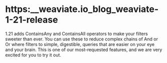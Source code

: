 # https:\_\_weaviate.io_blog_weaviate-1-21-release

1.21 adds ContainsAny and ContainsAll operators to make your filters sweeter than ever. You can use these to reduce complex chains of And or Or where filters to simple, digestible, queries that are easier on your eye and your brain. This is one of our most-requested features, and we are very excited for you to try it out.
